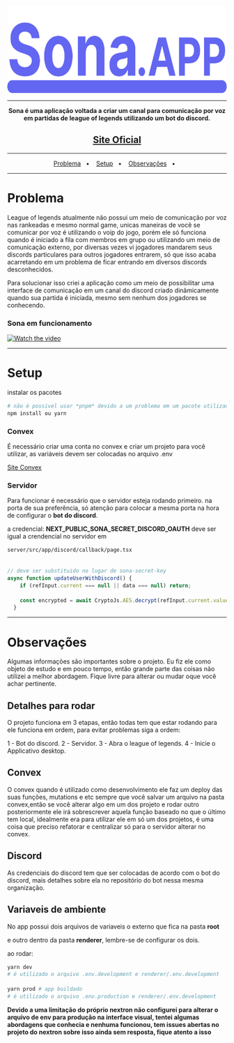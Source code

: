 <div aling="center">
<img src="/assets/logo.svg" alt="Sona Logo" style="height: 200px; width:100%;"/>
</div>

---
<div align="center">
    <strong>
  Sona é uma aplicação voltada a criar um canal para comunicação por voz em partidas de league of legends utilizando um bot do discord.
  </strong>

  <h2>
    <a href="https://sona.app.br">Site Oficial</a>
  </h2>
  
</div>

---
<div align="center">

  <p align="center">
    <a href="#sobre">Problema</a>&nbsp;&nbsp;&nbsp;&#149;&nbsp;&nbsp;&nbsp;
    <a href="#setup">Setup</a>&nbsp;&nbsp;&nbsp;&#149;&nbsp;&nbsp;&nbsp;
    <a href="#observações">Observações</a>&nbsp;&nbsp;&nbsp;&#149;&nbsp;&nbsp;&nbsp;
   </p>
</div>

---

# Problema

League of legends atualmente não possui um meio de comunicação por voz nas rankeadas e mesmo normal game, unicas maneiras de você se comunicar por voz é utilizando o voip do jogo, porém ele só funciona 
quando é iniciado a fila com membros em grupo ou utilizando um meio de comunicação externo, por diversas vezes vi jogadores mandarem seus discords particulares para outros jogadores entrarem, só que isso acaba acarretando em um problema de ficar entrando em diversos discords desconhecidos.

Para solucionar isso criei a aplicação como um meio de possibilitar uma interface de comunicação em um canal do discord criado dinâmicamente quando sua partida é iniciada, mesmo sem nenhum dos jogadores se conhecendo.


### Sona em funcionamento

[![Watch the video](https://github.com/sona-voice-app/desktop-app-electron/assests/Youtube.png)](https://www.youtube.com/watch?v=F6JpOxfMgvs)

---

# Setup

instalar os pacotes

```bash
# não é possivel usar *pnpm* devido a um problema em um pacote utilizado na lib nextron
npm install ou yarn
```

### Convex


É necessário criar uma conta no convex e criar um projeto para você utilizar, as variáveis devem ser colocadas no arquivo .env

<a href="https://www.convex.dev">Site Convex</a>

### Servidor

Para funcionar é necessário que o servidor esteja rodando primeiro. na porta de sua preferência, só atenção para colocar a mesma porta na hora de configurar o **bot do discord**.

a credencial: **NEXT_PUBLIC_SONA_SECRET_DISCORD_OAUTH** deve ser igual a crendencial no servidor em 

```bash
server/src/app/discord/callback/page.tsx
```

```js

// deve ser substituido no lugar de sona-secret-key
async function updateUserWithDiscord() {
    if (refInput.current === null || data === null) return;

    const encrypted = await CryptoJs.AES.decrypt(refInput.current.value, "sona-secret-key")
  }
```

---

# Observações

Algumas informações são importantes sobre o projeto. Eu fiz ele como objeto de estudo e em pouco tempo, então grande parte das coisas não utilizei a melhor abordagem. Fique livre para alterar ou mudar oque você achar pertinente. 

## Detalhes para rodar

O projeto funciona em 3 etapas, então todas tem que estar rodando para ele funciona em ordem, para evitar problemas siga a ordem:

1 - Bot do discord.
2 - Servidor.
3 - Abra o league of legends.
4 - Inicie o Applicativo desktop.

## Convex

O convex quando é utilizado como desenvolvimento ele faz um deploy das suas funções, mutations e etc sempre que você salvar um arquivo na pasta convex,então se você alterar algo em um dos projeto e rodar outro posteriormente ele irá sobrescrever aquela função baseado no que o último tem local, idealmente era para utilizar ele em só um dos projetos, é uma coisa que preciso refatorar e centralizar só para o servidor alterar no convex.

## Discord

As credenciais do discord tem que ser colocadas de acordo com o bot do discord, mais detalhes sobre ela no repositório do bot nessa mesma organização.

## Variaveis de ambiente

No app possui dois arquivos de variaveis o externo que fica na pasta **root**

e outro dentro da pasta **renderer**, lembre-se de configurar os dois.

ao rodar: 

```bash
yarn dev 
# é utilizado o arquivo .env.development e renderer/.env.development

yarn prod # app buildado
# é utilizado o arquivo .env.production e renderer/.env.development
```

**Devido a uma limitação do próprio nextron não configurei para alterar o arquivo de env para produção na interface visual, tentei algumas abordagens que conhecia e nenhuma funcionou, tem issues abertas no projeto do nextron sobre isso ainda sem resposta, fique atento a isso**

